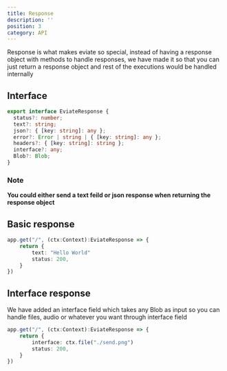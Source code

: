 ```yaml
---
title: Response
description: ''
position: 3
category: API
---
```


Response is what makes eviate so special, instead of having a response object with methods to handle responses, we have made it so that you can just return a response object and rest of the executions would be handled internally

## Interface 

```ts
export interface EviateResponse {
  status?: number;
  text?: string;
  json?: { [key: string]: any };
  error?: Error | string | { [key: string]: any };
  headers?: { [key: string]: string };
  interface?: any;
  Blob?: Blob;
}
```

### Note

**You could either send a text feild or json response when returning the response object**

## Basic response

```ts
app.get("/", (ctx:Context):EviateResponse => {
    return {
        text: "Hello World"
        status: 200,
    }
})
```

## Interface response

We have added an interface field which takes any Blob as input so you can handle files, audio or whatever you want through interface field

```ts
app.get("/", (ctx:Context):EviateResponse => {
    return {
        interface: ctx.file("./send.png")
        status: 200,
    }
})
```
